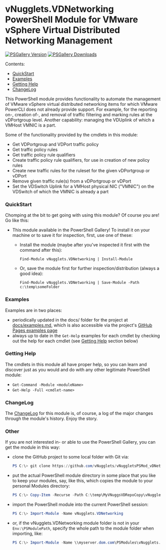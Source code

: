 # vNugglets.VDNetworking PowerShell Module for VMware vSphere Virtual Distributed Networking Management
[![PSGallery Version](https://img.shields.io/powershellgallery/v/vNugglets.VDNetworking.svg?style=flat&logo=powershell&label=PSGallery%20Version)](https://www.powershellgallery.com/packages/vNugglets.VDNetworking) [![PSGallery Downloads](https://img.shields.io/powershellgallery/dt/vNugglets.VDNetworking.svg?style=flat&logo=powershell&label=PSGallery%20Downloads)](https://www.powershellgallery.com/packages/vNugglets.VDNetworking)

Contents:

- [QuickStart](#quickStart)
- [Examples](#examplesSection)
- [Getting Help](#gettingHelpSection)
- [ChangeLog](#changelog)

This PowerShell module provides functionality to automate the management of VMware vSphere virtual distributed networking items for which VMware PowerCLI does not already provide support.  For example, for the reporting on-, creation of-, and removal of traffic filtering and marking rules at the vDPortgroup level.  Another capability:  managing the VDUplink of which a VMHost VMNIC is a part.

Some of the functionality provided by the cmdlets in this module:
- Get VDPortgroup and VDPort traffic policy
- Get traffic policy rules
- Get traffic policy rule qualifiers
- Create traffic policy rule qualifiers, for use in creation of new policy rules
- Create new traffic rules for the ruleset for the given vDPortgroup or vDPort
- Remove given traffic rule(s) from a vDPortgroup or vDPort
- Set the VDSwitch Uplink for a VMHost physical NIC ("VMNIC") on the VDSwitch of which the VMNIC is already a part

<a id="quickStart"></a>
### QuickStart
Chomping at the bit to get going with using this module? Of course you are! Go like this:
- This module available in the PowerShell Gallery! To install it on your machine or to save it for inspection, first, use one of these:
  - Install the module (maybe after you've inspected it first with the command after this):

      `Find-Module vNugglets.VDNetworking | Install-Module`
  - Or, save the module first for further inspection/distribution (always a good idea):

      `Find-Module vNugglets.VDNetworking | Save-Module -Path c:\temp\someFolder`

<a id="examplesSection"></a>
### Examples
Examples are in two places:
  - periodically updated in the docs/ folder for the project at [docs/examples.md](docs/examples.md), which is also accessible via the project's [GitHub Pages examples page](https://vnugglets.github.io/vNuggletsPSMod_vDNetworking/examples.html)
  - always up to date in the `Get-Help` examples for each cmdlet by checking out the help for each cmdlet (see [Getting Help](#gettingHelpSection) section below)

<a id="gettingHelpSection"></a>
### Getting Help
The cmdlets in this module all have proper help, so you can learn and discover just as you would and do with any other legitimate PowerShell module:
- `Get-Command -Module <moduleName>`
- `Get-Help -Full <cmdlet-name>`

<a id="changelog"></a>
### ChangeLog
The [ChangeLog](ChangeLog.md) for this module is, of course, a log of the major changes through the module's history.  Enjoy the story.

### Other
If you are not interested in- or able to use the PowerShell Gallery, you can get the module in this way:
- clone the GitHub project to some local folder with Git via:
  ```PowerShell
  PS C:\> git clone https://github.com/vNugglets/vNuggletsPSMod_vDNetworking.git C:\temp\MyVNuggsVDRepoCopy
  ```
- put the actual PowerShell module directory in some place that you like to keep your modules, say, like this, which copies the module to your personal Modules directory:
  ```PowerShell
  PS C:\> Copy-Item -Recurse -Path C:\temp\MyVNuggsVDRepoCopy\vNugglets.VDNetworking\ -Destination ~\Documents\WindowsPowerShell\Modules\vNugglets.VDNetworking
  ```
- import the PowerShell module into the current PowerShell session:
  ```PowerShell
  PS C:\> Import-Module -Name vNugglets.VDNetworking
  ```
- or, if the vNugglets.VDNetworking module folder is not in your `Env:\PSModulePath`, specify the whole path to the module folder when importing, like:
  ```PowerShell
  PS C:\> Import-Module -Name \\myserver.dom.com\PSModules\vNugglets.VDNetworking
  ```
